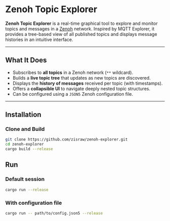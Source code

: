 # Zenoh Topic Explorer

**Zenoh Topic Explorer** is a real-time graphical tool to explore and monitor topics and messages in a [Zenoh](https://zenoh.io/) network. Inspired by MQTT Explorer, it provides a tree-based view of all published topics and displays message histories in an intuitive interface.

---

## What It Does

- Subscribes to **all topics** in a Zenoh network (`**` wildcard).
- Builds a **live topic tree** that updates as new topics are discovered.
- Displays the **history of messages** received per topic (with timestamps).
- Offers a **collapsible UI** to navigate deeply nested topic structures.
- Can be configured using a `JSON5` Zenoh configuration file.

---

## Installation

### Clone and Build

```bash
git clone https://github.com/zisraw/zenoh-explorer.git
cd zenoh-explorer
cargo build --release
```

## Run

### Default session
```bash
cargo run --release
```

### With configuration file
```bash
cargo run -- path/to/config.json5 --release
```
